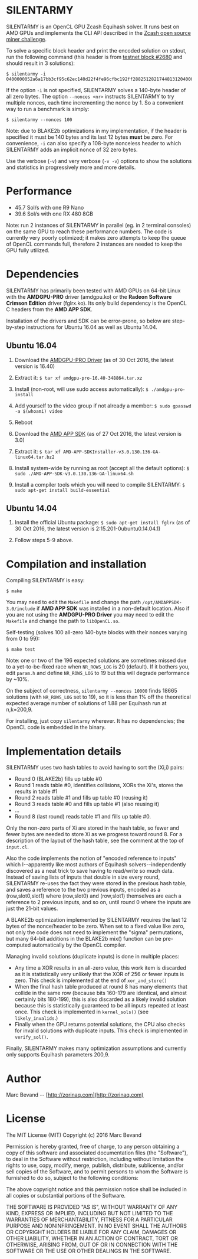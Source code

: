 # SILENTARMY

SILENTARMY is an OpenCL GPU Zcash Equihash solver. It runs best on AMD GPUs
and implements the CLI API described in the
[Zcash open source miner challenge](https://zcashminers.org/rules).

To solve a specific block header and print the encoded solution on stdout, run
the following command (this header is from
[testnet block #2680](https://explorer.testnet.z.cash/block/0000045e1a6af7b9017190297177807f98d60144b5aa525b6ae152c2ddc64966)
and should result in 3 solutions):

    $ silentarmy -i 0400000052a6a17bb3cf95c62ec140d22f4fe96cfbc192ff288251282174481312040000b9711b4850b4b89598e16103148a8a368f74e472fa919ac7d0dbb57b1090f6c80000000000000000000000000000000000000000000000000000000000000000667211581e1b071e4302000000000000020000000000000000000000000000000000000000000000

If the option `-i` is not specified, SILENTARMY solves a 140-byte header of all
zero bytes. The option `--nonces <nr>` instructs SILENTARMY to try multiple
nonces, each time incrementing the nonce by 1. So a convenient way to run a
benchmark is simply:

    $ silentarmy --nonces 100

Note: due to BLAKE2b optimizations in my implementation, if the header is
specified it must be 140 bytes and its last 12 bytes **must** be zero. For
convenience, `-i` can also specify a 108-byte nonceless header to which
SILENTARMY adds an implicit nonce of 32 zero bytes.

Use the verbose (`-v`) and very verbose (`-v -v`) options to show the solutions
and statistics in progressively more and more details.

# Performance

* 45.7 Sol/s with one R9 Nano
* 39.6 Sol/s with one RX 480 8GB

Note: run 2 instances of SILENTARMY in parallel (eg. in 2 terminal consoles)
on the same GPU to reach these performance numbers. The code is currently very
poorly optimized; it makes zero attempts to keep the queue of OpenCL commands
full, therefore 2 instances are needed to keep the GPU fully utilized.

# Dependencies

SILENTARMY has primarily been tested with AMD GPUs on 64-bit Linux with the
**AMDGPU-PRO** driver (amdgpu.ko) or the **Radeon Software Crimson Edition**
driver (fglrx.ko). Its only build dependency is the OpenCL C headers from the
**AMD APP SDK**.

Installation of the drivers and SDK can be error-prone, so below are
step-by-step instructions for Ubuntu 16.04 as well as Ubuntu 14.04.

## Ubuntu 16.04

1. Download the [AMDGPU-PRO Driver](http://support.amd.com/en-us/kb-articles/Pages/AMDGPU-PRO-Install.aspx)
(as of 30 Oct 2016, the latest version is 16.40)

2. Extract it:
   `$ tar xf amdgpu-pro-16.40-348864.tar.xz`

3. Install (non-root, will use sudo access automatically):
   `$ ./amdgpu-pro-install`

4. Add yourself to the video group if not already a member:
   `$ sudo gpasswd -a $(whoami) video`

5. Reboot

6. Download the [AMD APP SDK](http://developer.amd.com/tools-and-sdks/opencl-zone/amd-accelerated-parallel-processing-app-sdk/)
(as of 27 Oct 2016, the latest version is 3.0)

7. Extract it:
   `$ tar xf AMD-APP-SDKInstaller-v3.0.130.136-GA-linux64.tar.bz2`

8. Install system-wide by running as root (accept all the default options):
  `$ sudo ./AMD-APP-SDK-v3.0.130.136-GA-linux64.sh`

9. Install a compiler tools which you will need to compile SILENTARMY:
  `$ sudo apt-get install build-essential`

## Ubuntu 14.04

1. Install the official Ubuntu package:
   `$ sudo apt-get install fglrx`
   (as of 30 Oct 2016, the latest version is 2:15.201-0ubuntu0.14.04.1)

2. Follow steps 5-9 above.

# Compilation and installation

Compiling SILENTARMY is easy:

`$ make`

You may need to edit the `Makefile` and change the path
`/opt/AMDAPPSDK-3.0/include` if **AMD APP SDK** was installed in a non-default
location. Also if you are not using the **AMDGPU-PRO Driver** you may need
to edit the `Makefile` and change the path to `libOpenCL.so`.

Self-testing (solves 100 all-zero 140-byte blocks with their nonces varying
from 0 to 99):

`$ make test`

Note: one or two of the 196 expected solutions are sometimes missed due to a
yet-to-be-fixed race when `NR_ROWS_LOG` is 20 (default). If it bothers you,
edit `param.h` and define `NR_ROWS_LOG` to 19 but this will degrade performance
by ~10%.

On the subject of correctness, `silentarmy --nonces 10000` finds 18665
solutions (with `NR_ROWS_LOG` set to 19), so it is less than 1% off the
theoretical expected average number of solutions of 1.88 per Equihash
run at n,k=200,9.

For installing, just copy `silentarmy` wherever. It has no dependencies;
the OpenCL code is embedded in the binary.

# Implementation details

SILENTARMY uses two hash tables to avoid having to sort the (Xi,i) pairs:

* Round 0 (BLAKE2b) fills up table #0
* Round 1 reads table #0, identifies collisions, XORs the Xi's, stores
  the results in table #1
* Round 2 reads table #1 and fills up table #0 (reusing it)
* Round 3 reads table #0 and fills up table #1 (also reusing it)
* ...
* Round 8 (last round) reads table #1 and fills up table #0.

Only the non-zero parts of Xi are stored in the hash table, so fewer and fewer
bytes are needed to store Xi as we progress toward round 8. For a description
of the layout of the hash table, see the comment at the top of `input.cl`.

Also the code implements the notion of "encoded reference to inputs" which
I--apparently like most authors of Equihash solvers--independently discovered
as a neat trick to save having to read/write so much data. Instead of saving
lists of inputs that double in size every round, SILENTARMY re-uses the fact
they were stored in the previous hash table, and saves a reference to the two
previous inputs, encoded as a (row,slot0,slot1) where (row,slot0) and
(row,slot1) themselves are each a reference to 2 previous inputs, and so on,
until round 0 where the inputs are just the 21-bit values.

A BLAKE2b optimization implemented by SILENTARMY requires the last 12 bytes of
the nonce/header to be zero. When set to a fixed value like zero, not only the
code does not need to implement the "sigma" permutations, but many 64-bit
additions in the BLAKE2b mix() function can be pre-computed automatically by
the OpenCL compiler.

Managing invalid solutions (duplicate inputs) is done in multiple places:

* Any time a XOR results in an all-zero value, this work item is discarded
as it is statistically very unlikely that the XOR of 256 or fewer inputs
is zero. This check is implemented at the end of `xor_and_store()`
* When the final hash table produced at round 8 has many elements
that collide in the same row (because bits 160-179 are identical, and
almost certainly bits 180-199), this is also discarded as a likely invalid
solution because this is statistically guaranteed to be all inputs repeated
at least once. This check is implemented in `kernel_sols()` (see
`likely_invalids`.)
* Finally when the GPU returns potential solutions, the CPU also checks for
invalid solutions with duplicate inputs. This check is implemented in
`verify_sol()`.

Finally, SILENTARMY makes many optimization assumptions and currently only
supports Equihash parameters 200,9.

# Author

Marc Bevand -- [http://zorinaq.com](http://zorinaq.com)

# License

The MIT License (MIT)
Copyright (c) 2016 Marc Bevand

Permission is hereby granted, free of charge, to any person obtaining a copy of this software and associated documentation files (the "Software"), to deal in the Software without restriction, including without limitation the rights to use, copy, modify, merge, publish, distribute, sublicense, and/or sell copies of the Software, and to permit persons to whom the Software is furnished to do so, subject to the following conditions:

The above copyright notice and this permission notice shall be included in all copies or substantial portions of the Software.

THE SOFTWARE IS PROVIDED "AS IS", WITHOUT WARRANTY OF ANY KIND, EXPRESS OR IMPLIED, INCLUDING BUT NOT LIMITED TO THE WARRANTIES OF MERCHANTABILITY, FITNESS FOR A PARTICULAR PURPOSE AND NONINFRINGEMENT. IN NO EVENT SHALL THE AUTHORS OR COPYRIGHT HOLDERS BE LIABLE FOR ANY CLAIM, DAMAGES OR OTHER LIABILITY, WHETHER IN AN ACTION OF CONTRACT, TORT OR OTHERWISE, ARISING FROM, OUT OF OR IN CONNECTION WITH THE SOFTWARE OR THE USE OR OTHER DEALINGS IN THE SOFTWARE.
